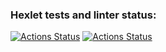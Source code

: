 ### Hexlet tests and linter status:
[![Actions Status](https://github.com/xGEFx/php-project-lvl1/workflows/hexlet-check/badge.svg)](https://github.com/xGEFx/php-project-lvl1/actions)
[![Actions Status](https://github.com/xGEFx/php-project-lvl1/workflows/main/badge.svg)](https://github.com/xGEFx/php-project-lvl1/actions)
